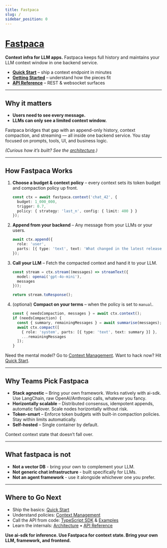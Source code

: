```yaml
---
title: Fastpaca
slug: /
sidebar_position: 0
---
```


# [Fastpaca](https://fastpaca.com)

**Context infra for LLM apps.** Fastpaca keeps full history and maintains your LLM context window in one backend service. 

- **[Quick Start](./usage/quickstart.md)** – ship a context endpoint in minutes  
- **[Getting Started](./usage/getting-started.md)** – understand how the pieces fit  
- **[API Reference](./api/rest.md)** – REST & websocket surfaces

---

## Why it matters

- **Users need to see every message.**
- **LLMs can only see a limited context window.**

Fastpaca bridges that gap with an append-only history, context compaction, and streaming — all inside one backend service. You stay focused on prompts, tools, UI, and business logic. 

*(Curious how it’s built? See the [architecture](./architecture.md).)*

---

## How Fastpaca Works

1. **Choose a budget & context policy** – every context sets its token budget and compaction policy up front.
   ```ts
   const ctx = await fastpaca.context('chat_42', {
     budget: 1_000_000,
     trigger: 0.7,
     policy: { strategy: 'last_n', config: { limit: 400 } }
   });
   ```
2. **Append from your backend** – Any message from your LLMs or your users.
   ```ts
   await ctx.append({
     role: 'user',
     parts: [{ type: 'text', text: 'What changed in the latest release?' }]
   });
   ```
3. **Call your LLM** – Fetch the compacted context and hand it to your LLM.
   ```ts
   const stream = ctx.stream((messages) => streamText({
     model: openai('gpt-4o-mini'),
     messages
   }));

   return stream.toResponse();
   ```
4. (optional) **Compact on your terms** – when the policy is set to `manual`.
   ```ts
   const { needsCompaction, messages } = await ctx.context();
   if (needsCompaction) {
     const { summary, remainingMessages } = await summarise(messages);
     await ctx.compact([
       { role: 'system', parts: [{ type: 'text', text: summary }] },
       ...remainingMessages
     ]);
   }
   ```

Need the mental model? Go to [Context Management](./usage/context-management.md). Want to hack now? Hit [Quick Start](./usage/quickstart.md).

---

## Why Teams Pick Fastpaca

- **Stack agnostic** – Bring your own framework. Works natively with ai-sdk. Use LangChain, raw OpenAI/Anthropic calls, whatever you fancy.
- **Horizontally scalable** – Distributed consensus, idempotent appends, automatic failover. Scale nodes horizontally without risk.
- **Token-smart** – Enforce token budgets with built-in compaction policies. Stay within limits automatically.
- **Self-hosted** – Single container by default.

Context context state that doesn’t fall over.

---

## What fastpaca is not

- **Not a vector DB** - bring your own to complement your LLM.
- **Not generic chat infrastructure** - built specifically for LLMs.
- **Not an agent framework** - use it alongside whichever one you prefer.

---

## Where to Go Next

- Ship the basics: [Quick Start](./usage/quickstart.md)  
- Understand policies: [Context Management](./usage/context-management.md)  
- Call the API from code: [TypeScript SDK](./usage/typescript-sdk.md) & [Examples](./usage/examples.md)  
- Learn the internals: [Architecture](./architecture.md) • [API Reference](./api/rest.md)

**Use ai-sdk for inference. Use Fastpaca for context state. Bring your own LLM, framework, and frontend.**
